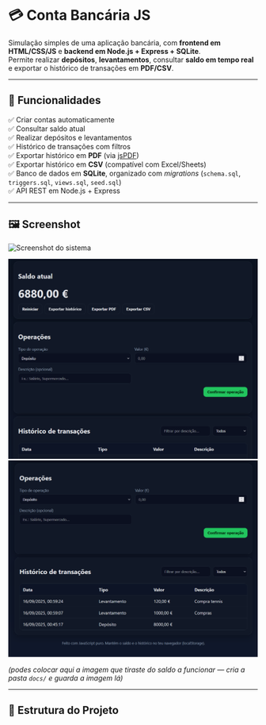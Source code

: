 # 💳 Conta Bancária JS

Simulação simples de uma aplicação bancária, com **frontend em HTML/CSS/JS** e **backend em Node.js + Express + SQLite**.  
Permite realizar **depósitos**, **levantamentos**, consultar **saldo em tempo real** e exportar o histórico de transações em **PDF/CSV**.

---

## 🚀 Funcionalidades

✅ Criar contas automaticamente  
✅ Consultar saldo atual  
✅ Realizar depósitos e levantamentos  
✅ Histórico de transações com filtros  
✅ Exportar histórico em **PDF** (via [jsPDF](https://github.com/parallax/jsPDF))  
✅ Exportar histórico em **CSV** (compatível com Excel/Sheets)  
✅ Banco de dados em **SQLite**, organizado com *migrations* (`schema.sql`, `triggers.sql`, `views.sql`, `seed.sql`)  
✅ API REST em Node.js + Express  

---

## 🖼️ Screenshot

![Screenshot do sistema](docs/screenshot1.png)

![Saldo](frontend/docs/screenshot1.png)
![Histórico](frontend/docs/screenshot2.png)

*(podes colocar aqui a imagem que tiraste do saldo a funcionar — cria a pasta `docs/` e guarda a imagem lá)*

---

## 📂 Estrutura do Projeto



